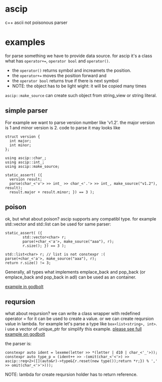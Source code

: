 # ascip
c++ ascii not poisonous parser

# examples

for parse something we have to provide data source. for ascip it's a class what has `operator+=`, `operator bool` and `operator()`.
- the `operator()` returns symbol and increamets the position.
- the `operator+=` moves the position forward and
- the `operator bool` returns true if there is next symbol
- NOTE: the object has to be light wight: it will be copied many times

`ascip::make_source` can create such object from string_view or string literal.

## simple parser

For example we want to parse version number like 'v1.2'.  the major version is 1 and minor version is 2. code to parse it may looks like
```
struct version {
  int major;
  int minor;
};

using ascip::char_;
using ascip::int_;
using ascip::make_source;

static_assert( ({
  version result;
  parse(char_<'v'> >> int_ >> char_<'.'> >> int_, make_source("v1.2"), result);
  result.major + result.minor; }) == 3 );
```

## poison
ok, but what about poison? ascip supports any compatibl type. for example std::vector and std::list can be used for same parser:

```
static_assert( ({
        std::vector<char> r;
        parse(+char_<'a'>, make_source("aaa"), r);
        r.size(); }) == 3 );

std::list<char> r; // list is not constexpr :(
parse(+char_<'a'>, make_source("aaa"), r);
return r.size() != 3;
```

Generally, all types what implements emplace_back and pop_back (or emplace_back and pop_back in adl) can be used as an container.

[example in godbolt](https://godbolt.org/#g:!((g:!((g:!((h:codeEditor,i:(filename:'1',fontScale:14,fontUsePx:'0',j:2,lang:c%2B%2B,selection:(endColumn:26,endLineNumber:16,positionColumn:26,positionLineNumber:16,selectionStartColumn:5,selectionStartLineNumber:9,startColumn:5,startLineNumber:9),source:'%23include+%3Ctuple%3E%0A%23include+%3Clist%3E%0A%23include+%3Cvector%3E%0A%23include+%3Chttps://raw.githack.com/zerhud/ascip/master/ascip.hpp%3E%0A%0Aint+main(int,char**)+%7B%0A++++using+ascip::char_%3B%0A++++using+ascip::make_source%3B%0A++++static_assert(+(%7B%0A++++++++std::vector%3Cchar%3E+r%3B%0A++++++++parse(%2Bchar_%3C!'a!'%3E,+make_source(%22aaa%22),+r)%3B%0A++++++++r.size()%3B+%7D)+%3D%3D+3+)%3B%0A%0A++++std::list%3Cchar%3E+r%3B%0A++++parse(%2Bchar_%3C!'a!'%3E,+make_source(%22aaa%22),+r)%3B%0A++++return+r.size()+!!%3D+3%3B%0A%7D'),l:'5',n:'0',o:'C%2B%2B+source+%232',t:'0'),(h:compiler,i:(compiler:g131,deviceViewOpen:'1',filters:(b:'0',binary:'1',binaryObject:'1',commentOnly:'0',debugCalls:'1',demangle:'0',directives:'0',execute:'1',intel:'0',libraryCode:'0',trim:'1'),flagsViewOpen:'1',fontScale:14,fontUsePx:'0',j:1,lang:c%2B%2B,libs:!(),options:'-std%3Dc%2B%2B23',overrides:!(),selection:(endColumn:1,endLineNumber:1,positionColumn:1,positionLineNumber:1,selectionStartColumn:1,selectionStartLineNumber:1,startColumn:1,startLineNumber:1),source:2),l:'5',n:'0',o:'+x86-64+gcc+13.1+(Editor+%232)',t:'0')),header:(),k:100,l:'4',m:50,n:'0',o:'',s:0,t:'0'),(g:!((h:output,i:(compilerName:'x86-64+gcc+13.1',editorid:2,fontScale:14,fontUsePx:'0',j:1,wrap:'1'),l:'5',n:'0',o:'Output+of+x86-64+gcc+13.1+(Compiler+%231)',t:'0')),header:(),l:'4',m:50,n:'0',o:'',s:0,t:'0')),l:'3',n:'0',o:'',t:'0')),version:4)

## reqursion
what about reqursion? we can write a class wrapper with redefined operator = for it can be used to create a value. or we can create reqursion value in lambda. for example let's parse a type like `box<list<string>, int>`. i use a vector of unique_ptr for simplify this example. [please see full example on godbolt](https://godbolt.org/#z:OYLghAFBqd5QCxAYwPYBMCmBRdBLAF1QCcAaPECAMzwBtMA7AQwFtMQByARg9KtQYEAysib0QXACx8BBAKoBnTAAUAHpwAMvAFYTStJg1DIApACYAQuYukl9ZATwDKjdAGFUtAK4sGISQCcpK4AMngMmAByPgBGmMQgZgAcpAAOqAqETgwe3r7%2BQemZjgJhEdEscQnJtpj2JQxCBEzEBLk%2BfoG19dlNLQRlUbHxiSkKza3t%2BV3j/YMVVaMAlLaoXsTI7BzmAMzhyN5YANQmO27jxOHAp9gmGgCCu/uHmCdnAG6YDiQ3d49mewYBy8x1ObjYLBIAE9fg8/k8gS83m4EAQCKkFCAAPRY4hMADuADpgIQEExkABrQloFhYgBe8QQIKxTAUyDwqSxLFZBHiLLZHMJCFSqVhjweFy8DiOBChqVeJgA7FY4RoAuN0CAQBcrkdmGxTirxeqCJqQJ9vsQwRqtV4GHgAI5eTAAfVSBCtZ1l8t%2BO2wRwUXhiLu9mAUhvhioAIhHVeL7uECEdueEIInSMgycQAFTZpYnZV/I7Fo5eTJGI6s9mpLXoLgaWP3Eul8vASsCmsoLMuxvNsu6qscrX0NHxRtFktoBjjTCqVLESteIhHPBYQRvKNHeiqTBsCAj3kL33%2B7P7zCjo%2BKtxHOsaAvXzMtHtnMAcF2vm5LJbjtWzRzIF1WSUVoICOCAlQsANTS1HUK09CxUhaJQ0zXAhSHbastW5ClXQUNYNkwcCzDMVAKXMMwViOYhvx2I1m2bCArQAVgsBsmM3U4Yx2TdX1QV982sMCzCOU9mIsLgTHYzjONfCl%2BJoyClSjATuM4o4dnQ8jRAYI5EOIYCV1Q8iFPhB5mynGc5wXJgl1QGU5VdVINzA1dGAIaxBOPI4AFoIFQFhCAgR9iGfNwPxfbY/RU24/QwocQGITAHTBMwbnAljJKjCAbKIcwADZqO8m5Q3yiDiEJRKlAICAInxez5QgL9DUSgh1h07N4KUgSzCYo5X1IV83hi/1/MC4LQvC7BJq/EzVRNJh/0AhRgOqsCINDKjDT05DQzddDvMHTtRuq6xDpgxDNkos6QGw3D8M2IizCYYz0Oo5rCX1TBJNYzKI2jFSuJ4jgmEG2bjT/PAAKA%2BJVvA5UNvg7bCN21J9uu46iIsa6FAuzAro7LCmBwl08PWB7yOes4YgzX5iMot7aNMgI7gCRjCUDYNQ3DFi2KjIq/U%2B77eY3NTXxifiTksISRLA8qOZDBzufEzL%2BewQWed%2B1TuNfZB5L%2B5SRe49SjjBidiwhqHlph0C4YsBGtqQ5GHL2nz0YCk7LGx3H8cwm6ibusnCPImJUFUMFaDwcZrQ9K4bnIQRaYo17TbVFm2flrmhZVm4M8VrP2NVz7DY44jYOuOnJcgiBhOzWX2aDBX5SViSC5uQWtZjYjE2Mkz/uL42U6bEsWrao4G0ZuFow4FZaE4JjeD8DgtFIVBODcDypdJgjJZ2HhSAITRp5WCkQCYjR9E4SQF8PlfOF4TFz4Ppfp9IOBYBgRAUH81I6HichKBpD/egCRgBcF3qQLA7xIaYAAGp4EwPiAA8vKRee8aC0EPJiCAMQb4xHCC0KEnA954OYMQKEiCYjaC%2BE/PeNI2CCEQQwWghDn4QMwDELwwA3BiFoJibgvAsDciMOIVh%2BBEoODwJ8Phy9ZxfCXFsPeiY6g3wjjEPEZCPBYBvjHFgRCX5UAMMABQcCEHIMYHomQggRBiHYFISx8glBqBvroLg%2BhDDGA3jYVRmJIArFQO6bIfDvIak4qYSw1gAS8FQJ8YglwsA%2BMat0ah2QXAMHcJ4DoehQjhCGJUEYriihZAEFMPwBSMhFIYPMYYCRXF2GSQIPokwMn5FqXUepjQJgDByQsfJthOklL0LMVoVS8k1JWFvTYEgZ5z2vqw1eHAjiqCSHlbyeVJBHGAMgZARwwGEi4GBXAhASA7y4EsXgT8tBflICfM%2BF8OBX1ILo25i9l7zPviAR%2Bh8Vhv0/msdES5/4QEwPgIgcS9D8CsaIcQdiIUOJUOoVhLjSD4jxDWfh0yODz1IC8qJnBEFLlSEuI4qAqCLOWas9Zmztm7P2RADwLAgHxBOWc/eXyVgIEwEwLACREmz3ubwJ558cW3w4O8z5z8rk3PPnynYszXl31ZRKjFZg5W4tFYqy5KwYmZGcJIIAA%3D%3D%3D)

the parser is:
```
constexpr auto ident = lexeme(letter >> *(letter | d10 | char_<'_'>));
constexpr auto type_p = (ident++ >> -(omit(char_<'<'>) >> ascip::req<2>([](auto&r)->type&{r.reset(new type());return *r;}) % ',' >> omit(char_<'>'>)));
```
NOTE: lambda for create reqursion holder has to return reference.
